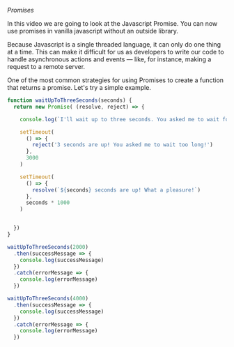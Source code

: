 *Promises*

In this video we are going to look at the Javascript Promise. You can now use promises in vanilla javascript without an outside library.

Because Javascript is a single threaded language, it can only do one thing at a time. This can make it difficult for us as developers to write our code to handle asynchronous actions and events –– like, for instance, making a request to a remote server.

One of the most common strategies for using Promises to create a function that returns a promise. Let's try a simple example.

```javascript
function waitUpToThreeSeconds(seconds) {
  return new Promise( (resolve, reject) => {

    console.log(`I'll wait up to three seconds. You asked me to wait for ${seconds} seconds.`)

    setTimeout(
      () => {
        reject('3 seconds are up! You asked me to wait too long!')
      },
      3000
    )

    setTimeout(
      () => {
        resolve(`${seconds} seconds are up! What a pleasure!`)
      },
      seconds * 1000
    )


  })
}

waitUpToThreeSeconds(2000)
  .then(successMessage => {
    console.log(successMessage)
  })
  .catch(errorMessage => {
    console.log(errorMessage)
  })

waitUpToThreeSeconds(4000)
  .then(successMessage => {
    console.log(successMessage)
  })
  .catch(errorMessage => {
    console.log(errorMessage)
  })
```
